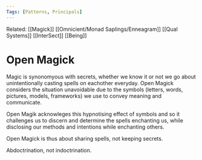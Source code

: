 ```yaml
---
Tags: [Patterns, Principals]
---
```

Related: [[Magick]] [[Omnicient/Monad Saplings/Enneagram]] [[Qual Systems]] [[InterSect]] [[Being]]
# Open Magick
Magic is synonomyous with secrets, whether we know it or not we go about unintentionally casting spells on eachother everyday. Open Magick considers the situation unavoidable due to the symbols (letters, words, pictures, models, frameworks) we use to convey meaning and communicate.

Open Magik acknowleges this hypnotising effect of symbols and so it challenges us to discern and determine the spells enchanting us, while disclosing our methods and intentions while enchanting others. 

Open Magick is thus about sharing spells, not keeping secrets. 

Abdoctrination, not indoctrination. 
